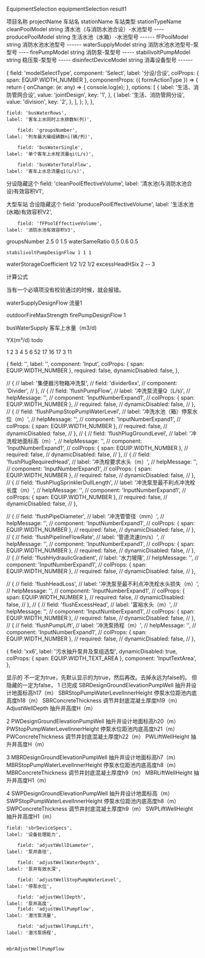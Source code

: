 EquipmentSelection
equipmentSelection
result1

项目名称 projectName  车站名 stationName  车站类型  stationTypeName   
cleanPoolModel	string	清水池（与消防水池合设）-水池型号 ----
producePoolModel	string	生活水池（水箱）-水池型号 ------
fFPoolModel	string	消防水池水池型号  ------
waterSupplyModel	string	消防水池水池型号-泵型号 ----
firePumpModel	string	消防泵-泵型号 -----
stabilivoltPumpModel	string	稳压泵-泵型号 -----
disinfectDeviceModel	string	消毒设备型号 ------


  {
    field: 'modelSelectType',
    component: 'Select',
    label: '分设/合设',
    colProps: { span: EQUIP.WIDTH_NUMBER },
    componentProps: ({ formActionType }) => {
      return {
        onChange: (e: any) => {
          console.log(e);
        },
        options: [
          {
            label: '生活、消防管网合设',
            value: 'jointDesign',
            key: '1',
          },
          {
            label: '生活、消防管网分设',
            value: 'division',
            key: '2',
          },
        ],
      };
    },
  },


    field: 'busWaterRows',
    label: '客车上水同时上水排数N(列)',

        field: 'groupsNumber',
    label: '列车最大编组辆数ni(辆/列)',

        field: 'busWaterSingle',
    label: '单个客车上水栓流量qi(L/s)',

        field: 'busWaterTotalFlow',
    label: '客车上水总流量q1(L/s)',
分设隐藏这个
        field: 'cleanPoolEffectiveVolume',
    label: '清水池(与消防水池合设)有效容积V1',


大型车站 合设隐藏这个
        field: 'producePoolEffectiveVolume',
    label: '生活水池(水箱)有效容积V2',

        field: 'fFPoolEffectiveVolume',
    label: '消防水池有效容积V3',

  groupsNumber 2.5 0 1.5
    waterSameRatio 0.5 0.6 0.5

    stabilivoltPumpDesignFlow 1 1 1
waterStorageCoefficient 1/2 1/2 1/2 
excessHeadHSix 2  -- 3 

计算公式

当有一个必填项没有校验通过的时候，就会报错。

waterSupplyDesignFlow 流量1


outdoorFireMaxStrength
firePumpDesignFlow 1

busWaterSupply  客车上水量（m3/d)

YX(m³/d) todo

1	  2	  3  4	5	 6
52	17	16 17	3	 11

  {
    field: '',
    label: '',
    component: 'Input',
    colProps: { span: EQUIP.WIDTH_NUMBER },
    required: false,
    dynamicDisabled: false,
  },


  // {
  //   label: '集便器污物箱冲洗泵',
  //   field: 'divider6xx',
  //   component: 'Divider',
  // },
  // {
  //   field: 'flushPumpFlow',
  //   label: '冲洗泵流量Q（L/s)',
  //   helpMessage: '',
  //   component: 'InputNumberExpand1',
  //   colProps: { span: EQUIP.WIDTH_NUMBER },
  //   required: false,
  //   dynamicDisabled: false,
  // },
  // {
  //   field: 'flushPumpStopPumpWaterLevel',
  //   label: '冲洗水池（箱）停泵水位（m）',
  //   helpMessage: '',
  //   component: 'InputNumberExpand1',
  //   colProps: { span: EQUIP.WIDTH_NUMBER },
  //   required: false,
  //   dynamicDisabled: false,
  // },
  // {
  //   field: 'flushPlugGroundLevel',
  //   label: '冲洗栓地面标高（m）',
  //   helpMessage: '',
  //   component: 'InputNumberExpand1',
  //   colProps: { span: EQUIP.WIDTH_NUMBER },
  //   required: false,
  //   dynamicDisabled: false,
  // },
  // {
  //   field: 'flushPlugRequiredHead',
  //   label: '冲洗栓要求水头（m）',
  //   helpMessage: '',
  //   component: 'InputNumberExpand1',
  //   colProps: { span: EQUIP.WIDTH_NUMBER },
  //   required: false,
  //   dynamicDisabled: false,
  // },
  // {
  //   field: 'flushPlugSprinklerDullLength',
  //   label: '冲洗泵至最不利点冲洗栓长度（m）',
  //   helpMessage: '',
  //   component: 'InputNumberExpand1',
  //   colProps: { span: EQUIP.WIDTH_NUMBER },
  //   required: false,
  //   dynamicDisabled: false,
  // },

  // {
  //   field: 'flushPipeDiameter',
  //   label: '冲洗管管径（mm）',
  //   helpMessage: '',
  //   component: 'InputNumberExpand1',
  //   colProps: { span: EQUIP.WIDTH_NUMBER },
  //   required: false,
  //   dynamicDisabled: false,
  // },
  // {
  //   field: 'flushPipelineFlowRate',
  //   label: '管道流速(m/s）',
  //   helpMessage: '',
  //   component: 'InputNumberExpand1',
  //   colProps: { span: EQUIP.WIDTH_NUMBER },
  //   required: false,
  //   dynamicDisabled: false,
  // },
  // {
  //   field: 'flushHydraulicGradient',
  //   label: '水力坡降',
  //   helpMessage: '',
  //   component: 'InputNumberExpand1',
  //   colProps: { span: EQUIP.WIDTH_NUMBER },
  //   required: false,
  //   dynamicDisabled: false,
  // },

  // {
  //   field: 'flushHeadLoss',
  //   label: '冲洗泵至最不利点冲洗栓水头损失（m）',
  //   helpMessage: '',
  //   component: 'InputNumberExpand1',
  //   colProps: { span: EQUIP.WIDTH_NUMBER },
  //   required: false,
  //   dynamicDisabled: false,
  // },
  // {
  //   field: 'flushExcessHead',
  //   label: '富裕水头（m）',
  //   helpMessage: '',
  //   component: 'InputNumberExpand1',
  //   colProps: { span: EQUIP.WIDTH_NUMBER },
  //   required: false,
  //   dynamicDisabled: false,
  // },
  // {
  //   field: 'flushPumpLift',
  //   label: '冲洗泵扬程（m）',
  //   helpMessage: '',
  //   component: 'InputNumberExpand1',
  //   colProps: { span: EQUIP.WIDTH_NUMBER },
  //   required: false,
  //   dynamicDisabled: false,
  // },


  {
    field: 'xx6',
    label: '污水抽升泵井及泵组选型',
    dynamicDisabled: true,
    colProps: { span: EQUIP.WIDTH_TEXT_AREA },
    component: 'InputTextArea',
  },

  显示的 不一定为true，先默认显示的为true，然后再改。去掉永远为false的。
  但隐藏的一定为false，
1 已完成
SBRDesignGroundElevationPumpWell	抽升井设计地面标高h17（m）
SBRStopPumpWaterLevelInnerHeight	停泵水位距池内底高度h18（m）
SBRConcreteThickness				调节井封底混凝土厚度h19（m）
AdjustWellDepth						抽升井高度H（m）

2
PWDesignGroundElevationPumpWell		抽升井设计地面标高h20（m）
PWStopPumpWaterLevelInnerHeight		停泵水位距池内底高度h21（m）
PWConcreteThickness					调节井封底混凝土厚度h22（m）
PWLiftWellHeight					抽升井高度H（m）

3
MBRDesignGroundElevationPumpWell	抽升井设计地面标高h7（m）
MBRStopPumpWaterLevelInnerHeight	停泵水位距池内底高度h8（m）
MBRConcreteThickness				调节井封底混凝土厚度h9（m）
MBRLiftWellHeight					抽升井高度H1（m）

4
SWPDesignGroundElevationPumpWell	抽升井设计地面标高（m）
SWPStopPumpWaterLevelInnerHeight	停泵水位距池内底高度h8（m）
SWPConcreteThickness				调节井封底混凝土厚度h9（m）
SWPLiftWellHeight					抽升井高度H1（m）


    field: 'sbrDeviceSpecs',
    label: '设备处理能力',

        field: 'adjustWellDiameter',
    label: '泵井直径',

        field: 'adjustWellWaterDepth',
    label: '泵井有效水深',

        field: 'adjustWellStopPumpWaterLevel',
    label: '停泵水位',

        field: 'adjustWellDepth',
    label: '泵井高度',
        field: 'adjustWellPumpFlow',
    label: '潜污泵流量',

        field: 'adjustWellPumpLift',
    label: '潜污泵扬程',


    mbrAdjustWellPumpFlow